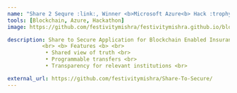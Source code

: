 ```yaml
---
name: "Share 2 Sequre :link:, Winner <b>Microsoft Azure<b> Hack :trophy: :tada:"
tools: [Blockchain, Azure, Hackathon]
image: https://github.com/festivitymishra/festivitymishra.github.io/blob/master/_projects/figures/Ideation.png?raw=true

description: Share to Secure Application for Blockchain Enabled Insurance on Azure Blockchain Workbench. 
           <br> <b> Features <b> <br> 
            • Shared view of truth <br>
            • Programmable transfers <br>
            • Transparency for relevant institutions <br>

external_url: https://github.com/festivitymishra/Share-To-Secure/
---
```


